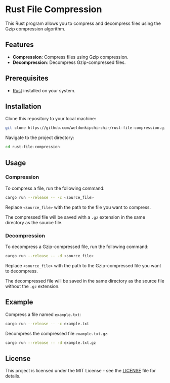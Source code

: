 # Rust File Compression

This Rust program allows you to compress and decompress files using the Gzip compression algorithm.

## Features

- **Compression**: Compress files using Gzip compression.
- **Decompression**: Decompress Gzip-compressed files.

## Prerequisites

- [Rust](https://www.rust-lang.org/) installed on your system.

## Installation

Clone this repository to your local machine:

```bash
git clone https://github.com/weldonkipchirchir/rust-file-compression.git
```

Navigate to the project directory:

```bash
cd rust-file-compression
```

## Usage

### Compression

To compress a file, run the following command:

```bash
cargo run --release -- -c <source_file>
```

Replace `<source_file>` with the path to the file you want to compress.

The compressed file will be saved with a `.gz` extension in the same directory as the source file.

### Decompression

To decompress a Gzip-compressed file, run the following command:

```bash
cargo run --release -- -d <source_file>
```

Replace `<source_file>` with the path to the Gzip-compressed file you want to decompress.

The decompressed file will be saved in the same directory as the source file without the `.gz` extension.

## Example

Compress a file named `example.txt`:

```bash
cargo run --release -- -c example.txt
```

Decompress the compressed file `example.txt.gz`:

```bash
cargo run --release -- -d example.txt.gz
```

## License

This project is licensed under the MIT License - see the [LICENSE](LICENSE) file for details.

